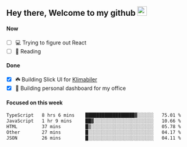 ## Hey there, Welcome to my github <img src="https://media.giphy.com/media/hvRJCLFzcasrR4ia7z/giphy.gif" width="25px">

#### Now
- [ ] 💻 Trying to figure out React
- [ ] 📕 Reading

#### Done
- [x] ☘️ Building Slick UI for [Klimabiler](https://klimabiler.dk)
- [x] 🚀 Building personal dashboard for my office
 
 #### Focused on this week
<!--START_SECTION:waka-->

```txt
TypeScript   8 hrs 6 mins    ██████████████████▓░░░░░░   75.01 %
JavaScript   1 hr 9 mins     ██▓░░░░░░░░░░░░░░░░░░░░░░   10.66 %
HTML         37 mins         █▒░░░░░░░░░░░░░░░░░░░░░░░   05.78 %
Other        27 mins         █░░░░░░░░░░░░░░░░░░░░░░░░   04.17 %
JSON         26 mins         █░░░░░░░░░░░░░░░░░░░░░░░░   04.11 %
```

<!--END_SECTION:waka-->

